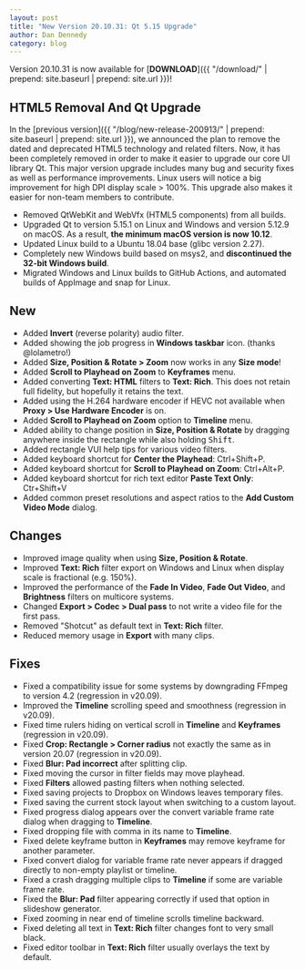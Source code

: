 ```yaml
---
layout: post
title: "New Version 20.10.31: Qt 5.15 Upgrade"
author: Dan Dennedy
category: blog
---
```


Version 20.10.31 is now available for [**DOWNLOAD**]({{ "/download/" | prepend: site.baseurl | prepend: site.url }})!

## HTML5 Removal And Qt Upgrade

In the [previous version]({{ "/blog/new-release-200913/" | prepend: site.baseurl | prepend: site.url }}), we announced
the plan to remove the dated and deprecated HTML5 technology and related filters. Now, it has been completely removed in
order to make it easier to upgrade our core UI library Qt. This major version upgrade includes many bug and security
fixes as well as performance improvements. Linux users will notice a big improvement for high DPI display scale > 100%.
This upgrade also makes it easier for non-team members to contribute.

- Removed QtWebKit and WebVfx (HTML5 components) from all builds.
- Upgraded Qt to version 5.15.1 on Linux and Windows and version 5.12.9 on macOS.
  As a result, **the minimum macOS version is now 10.12**.
- Updated Linux build to a Ubuntu 18.04 base (glibc version 2.27).
- Completely new Windows build based on msys2, and **discontinued the 32-bit Windows build**.
- Migrated Windows and Linux builds to GitHub Actions, and automated builds of AppImage and snap for Linux.

## New

- Added **Invert** (reverse polarity) audio filter.
- Added showing the job progress in **Windows taskbar** icon. (thanks @lolametro!)
- Added **Size, Position & Rotate > Zoom** now works in any **Size mode**!
- Added **Scroll to Playhead on Zoom** to **Keyframes** menu.
- Added converting **Text: HTML** filters to **Text: Rich**.
  This does not retain full fidelity, but hopefully it retains the text.
- Added using the H.264 hardware encoder if HEVC not available when **Proxy > Use Hardware Encoder** is on.
- Added **Scroll to Playhead on Zoom** option to **Timeline** menu.
- Added ability to change position in **Size, Position & Rotate** by dragging anywhere inside the rectangle while also
  holding <kbd>Shift</kbd>.
- Added rectangle VUI help tips for various video filters.
- Added keyboard shortcut for **Center the Playhead**: Ctrl+Shift+P.
- Added keyboard shortcut for **Scroll to Playhead on Zoom**: Ctrl+Alt+P.
- Added keyboard shortcut for rich text editor **Paste Text Only**:  Ctr+Shift+V
- Added common preset resolutions and aspect ratios to the **Add Custom Video Mode** dialog.

## Changes

- Improved image quality when using **Size, Position & Rotate**.
- Improved **Text: Rich** filter export on Windows and Linux when display scale is fractional (e.g. 150%).
- Improved the performance of the **Fade In Video**, **Fade Out Video**, and **Brightness** filters on multicore systems.
- Changed **Export > Codec > Dual pass** to not write a video file for the first pass.
- Removed "Shotcut" as default text in **Text: Rich** filter.
- Reduced memory usage in **Export** with many clips.

## Fixes

- Fixed a compatibility issue for some systems by downgrading FFmpeg to version 4.2 (regression in v20.09).
- Improved the **Timeline** scrolling speed and smoothness (regression in v20.09).
- Fixed time rulers hiding on vertical scroll in **Timeline** and **Keyframes** (regression in v20.09).
- Fixed **Crop: Rectangle > Corner radius** not exactly the same as in version 20.07 (regression in v20.09).
- Fixed **Blur: Pad incorrect** after splitting clip.
- Fixed moving the cursor in filter fields may move playhead.
- Fixed **Filters** allowed pasting filters when nothing selected.
- Fixed saving projects to Dropbox on Windows leaves temporary files.
- Fixed saving the current stock layout when switching to a custom layout.
- Fixed progress dialog appears over the convert variable frame rate dialog when dragging to **Timeline**.
- Fixed dropping file with comma in its name to **Timeline**.
- Fixed delete keyframe button in **Keyframes** may remove keyframe for another parameter.
- Fixed convert dialog for variable frame rate never appears if dragged directly to non-empty playlist or timeline.
- Fixed a crash dragging multiple clips to **Timeline** if some are variable frame rate.
- Fixed the **Blur: Pad** filter appearing correctly if used that option in slideshow generator.
- Fixed zooming in near end of timeline scrolls timeline backward.
- Fixed deleting all text in **Text: Rich** filter changes font to very small black.
- Fixed editor toolbar in **Text: Rich** filter usually overlays the text by default.
